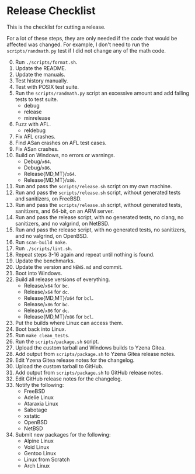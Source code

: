 # Release Checklist

This is the checklist for cutting a release.

For a lot of these steps, they are only needed if the code that would be
affected was changed. For example, I don't need to run the `scripts/randmath.py`
test if I did not change any of the math code.

0.	Run `./scripts/format.sh`.
1.	Update the README.
2.	Update the manuals.
3.	Test history manually.
4.	Test with POSIX test suite.
5.	Run the `scripts/randmath.py` script an excessive amount and add failing
	tests to test suite.
	* debug
	* release
	* minrelease
6.	Fuzz with AFL.
	* reldebug
7.	Fix AFL crashes.
8.	Find ASan crashes on AFL test cases.
9.	Fix ASan crashes.
10.	Build on Windows, no errors or warnings.
	* Debug/`x64`.
	* Debug/`x86`.
	* Release{MD,MT}/`x64`.
	* Release{MD,MT}/`x86`.
11.	Run and pass the `scripts/release.sh` script on my own machine.
12.	Run and pass the `scripts/release.sh` script, without generated tests and
	sanitizers, on FreeBSD.
13.	Run and pass the `scripts/release.sh` script, without generated tests,
	sanitizers, and 64-bit, on an ARM server.
14.	Run and pass the release script, with no generated tests, no clang, no
	sanitizers, and no valgrind, on NetBSD.
15.	Run and pass the release script, with no generated tests, no sanitizers, and
	no valgrind, on OpenBSD.
16.	Run `scan-build make`.
17.	Run `./scripts/lint.sh`.
18.	Repeat steps 3-16 again and repeat until nothing is found.
19.	Update the benchmarks.
20.	Update the version and `NEWS.md` and commit.
21. Boot into Windows.
22. Build all release versions of everything.
	* Release/`x64` for `bc`.
	* Release/`x64` for `dc`.
	* Release{MD,MT}/`x64` for `bcl`.
	* Release/`x86` for `bc`.
	* Release/`x86` for `dc`.
	* Release{MD,MT}/`x86` for `bcl`.
23.	Put the builds where Linux can access them.
24. Boot back into Linux.
25.	Run `make clean_tests`.
26.	Run the `scripts/package.sh` script.
27.	Upload the custom tarball and Windows builds to Yzena Gitea.
28.	Add output from `scripts/package.sh` to Yzena Gitea release notes.
29.	Edit Yzena Gitea release notes for the changelog.
30.	Upload the custom tarball to GitHub.
31.	Add output from `scripts/package.sh` to GitHub release notes.
32.	Edit GitHub release notes for the changelog.
33.	Notify the following:
	* FreeBSD
	* Adelie Linux
	* Ataraxia Linux
	* Sabotage
	* xstatic
	* OpenBSD
	* NetBSD
34.	Submit new packages for the following:
	* Alpine Linux
	* Void Linux
	* Gentoo Linux
	* Linux from Scratch
	* Arch Linux

